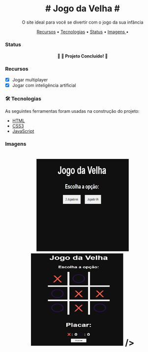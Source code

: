 <h1 align="center"> # Jogo da Velha # </h1>
<p align="center">O site ideal para você se divertir com o jogo da sua infância</p>

<p align="center">
 <a href="#recursos">Recursos</a> •
 <a href="#tecnologias">Tecnologias</a> • 
 <a href="#status">Status</a> • 
 <a href=#imagens"> Imagens </a> • 
</p>


### Status


<h4 align="center"> 
	🎯  🚀 Projeto Concluído! 🎯
</h4>


### Recursos

- [x] Jogar multiplayer
- [x] Jogar com inteligência artificial

### 🛠 Tecnologias

As seguintes ferramentas foram usadas na construção do projeto:

- [HTML](https://pt.wikipedia.org/wiki/HTML/)
- [CSS3](https://pt.wikipedia.org/wiki/CSS3/)
- [JavaScript](https://www.javascript.com/)

### Imagens

<h1 align="center">
  <img alt="PrintDaInterfaceInicial"  src="./prints/screen1.png" / style="width: 300px; height: 300px">
  <img alt="PrintDoJogo" src="./prints/screen2.png" style="width: 300px; height: 300px"> />
</h1>

